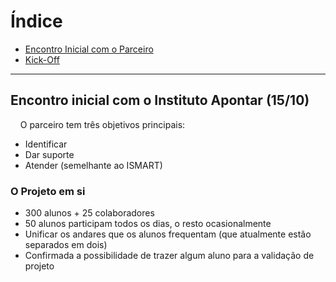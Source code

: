 # Índice

- [Encontro Inicial com o Parceiro](#1)
- [Kick-Off](#2)

---

## <a name="1"></a> Encontro inicial com o Instituto Apontar (15/10)

&nbsp;&nbsp;&nbsp;&nbsp;O parceiro tem três objetivos principais:
- Identificar
- Dar suporte
- Atender (semelhante ao ISMART)

### O Projeto em si
- 300 alunos + 25 colaboradores
- 50 alunos participam todos os dias, o resto ocasionalmente
- Unificar os andares que os alunos frequentam (que atualmente estão separados em dois)
- Confirmada a possibilidade de trazer algum aluno para a validação de projeto

